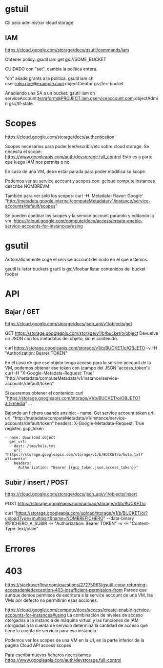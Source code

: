 # gstuil
Cli para administrar cloud storage

## IAM
https://cloud.google.com/storage/docs/gsutil/commands/iam

Obtener policy:
gsutil iam get gs://SOME_BUCKET

CUIDADO con "set", cambia la política entera.

"ch" añade grants a la política.
gsutil iam ch user:john.doe@example.com:objectCreator gs://ex-bucket

Añadiendo una SA a un bucket:
gsutil iam ch serviceAccount:terraform@PROJECT.iam.gserviceaccount.com:objectAdmin gs://tf-state


# Scopes
https://cloud.google.com/storage/docs/authentication

Scopes necesarios para poder leer/escribir/etc sobre cloud storage.
Se necesita el scope: https://www.googleapis.com/auth/devstorage.full_control
Esto es a parte que luego IAM nos permita o no.

En caso de una VM, debe estar parada para poder modifica su scope.

Podemos ver su service account y scopes con:
gcloud compute instances describe NOMBREVM

También para ver solo los scopes:
curl -H 'Metadata-Flavor: Google' "http://metadata.google.internal/computeMetadata/v1/instance/service-accounts/default/scopes"

Se pueden cambiar los scopes y la service account parando y editando la vm.
https://cloud.google.com/compute/docs/access/create-enable-service-accounts-for-instances#using



# gsutil
Automáticamente coge el service account del nodo en el que estemos.

gsutil ls
  listar buckets
gsutil ls gs://foobar
  listar contenidos del bucket foobar


# API

## Bajar / GET
https://cloud.google.com/storage/docs/json_api/v1/objects/get

GET https://storage.googleapis.com/storage/v1/b/bucket/o/object
Devuelve un JSON con los metadatos del objeto, sin el contenido.

curl https://storage.googleapis.com/storage/v1/b/BUCKET/o/OBJETO -v -H "Authorization: Bearer TOKEN"

En el caso de que ese objeto tenga acceso para la service account de la VM, podemos obtener ese token con (campo del JSON 'access_token'):
curl -H "X-Google-Metadata-Request: True" "http://metadata/computeMetadata/v1/instance/service-accounts/default/token"


Si queremos obtener el contenido:
curl "https://storage.googleapis.com/storage/v1/b/BUCKET/o/OBJETO?alt=media" ...


Bajando un fichero usando ansible:
    - name: Get service account token
      uri:
        url: "http://metadata/computeMetadata/v1/instance/service-accounts/default/token"
        headers:
          X-Google-Metadata-Request: True
      register: gcp_token

    - name: Download object
      get_url:
        dest: /tmp/hola.txt
        url: "https://storage.googleapis.com/storage/v1/b/BUCKET/o/hola.txt?alt=media"
        headers:
          Authorization: "Bearer {{gcp_token.json.access_token}}"


## Subir / insert / POST
https://cloud.google.com/storage/docs/json_api/v1/objects/insert

POST https://storage.googleapis.com/upload/storage/v1/b/BUCKET/o


curl "https://storage.googleapis.com/upload/storage/v1/b/BUCKET/o/?uploadType=multipart&name=NOMBREFICHERO" --data-binary @FICHERO_A_SUBIR -H "Authorization: Bearer TOKEN" -v -H "Content-Type: text/plain"


# Errores

# 403
https://stackoverflow.com/questions/27275063/gsutil-copy-returning-accessdeniedexception-403-insufficient-permission-from
Parece que aunque demos permisos de escritura a la service account de una VM, las VMs por defecto no permitirán esas acciones.

https://cloud.google.com/compute/docs/access/create-enable-service-accounts-for-instances#using
La combinación de niveles de acceso otorgados a la instancia de máquina virtual y las funciones de IAM otorgadas a la cuenta de servicio determina la cantidad de acceso que tiene la cuenta de servicio para esa instancia

Podemos ver los scopes de una VM en la UI, en la parte inferior de la página
Cloud API access scopes

Para escribir nuevos ficheros necesitamos
https://www.googleapis.com/auth/devstorage.full_control
